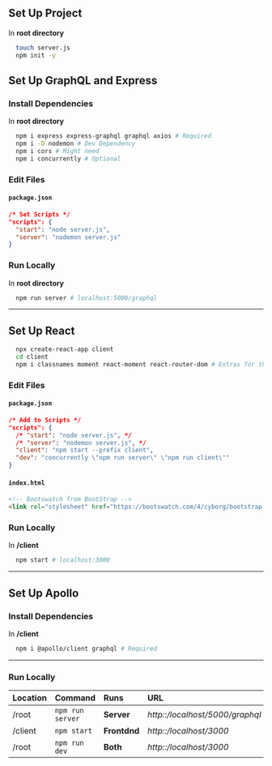 ## Set Up Project

In **root directory**

```bash
  touch server.js
  npm init -y
```

## Set Up GraphQL and Express

### Install Dependencies

In **root directory**

```bash
  npm i express express-graphql graphql axios # Required
  npm i -D nodemon # Dev Dependency
  npm i cors # Might need
  npm i concurrently # Optional
```

### Edit Files

#### `package.json`

```json
/* Set Scripts */
"scripts": {
  "start": "node server.js",
  "server": "nodemon server.js"
}
```

### Run Locally

In **root directory**

```bash
  npm run server # localhost:5000/graphql
```

---

## Set Up React

```bash
  npx create-react-app client
  cd client
  npm i classnames moment react-moment react-router-dom # Extras for this project
```

### Edit Files

#### `package.json`

```json
/* Add to Scripts */
"scripts": {
  /* "start": "node server.js", */
  /* "server": "nodemon server.js", */
  "client": "npm start --prefix client",
  "dev": "concurrently \"npm run server\" \"npm run client\""
}
```

#### `index.html`
```html
<!-- Bootswatch from BootStrap -->
<link rel="stylesheet" href="https://bootswatch.com/4/cyborg/bootstrap.min.css"/>
```

### Run Locally

In **/client**


```bash
  npm start # localhost:3000
```

---

## Set Up Apollo

### Install Dependencies

In **/client**

```bash
  npm i @apollo/client graphql # Required
```

---

### Run Locally

| Location | Command          | Runs         | URL                             | Access   |
| :------- | :--------------  | :----------- | :------------------------------ | :------- |
| /root    | `npm run server` | **Server**   | *http::/localhost/5000/graphql* | GraphiQL |
| /client  | `npm start`      | **Frontdnd** | *http::/localhost/3000*         | Site     |
| /root    | `npm run dev`    | **Both**     | *http::/localhost/3000*         | Site     |
